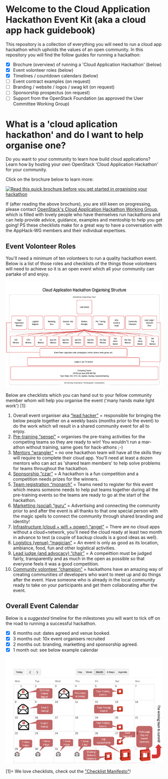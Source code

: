 # Welcome to the Cloud Application Hackathon Event Kit (aka a cloud app hack guidebook)

This repository is a collection of everything you will need to run a cloud app hackathon which upholds the values of an open community.  In this repository you will find the follow guides for running a hackathon:

 - [x] Brochure (overview) of running a 'Cloud Application Hackathon' (below)
 - [x] Event volonteer roles (below)
 - [x] Timelines / countdown calendars (below)
 - [ ] Event contract examples (on request)
 - [ ] Branding / website / logos / swag kit (on request)
 - [ ] Sponsorship prospectus (on request)
 - [ ] Support from the OpenStack Foundation (as approved the User Committee Working Group)

# What is a 'cloud aplication hackathon' and do I want to help organise one?

Do you want to your community to learn how build cloud applications? Learn how by hosting your own OpenStack 'Cloud Application Hackathon' for your community.

Click on the brochure below to learn more:

[![Read this quick brochure before you get started in organising your hackathon](https://pbs.twimg.com/media/CkFOue5WYAAB1pK.jpg)](https://docs.google.com/presentation/d/1dK7d3A2pQ9iv3VxoVvAF1x4m7d10cZUc-q4F2e95GgQ/pub?start=true&loop=true&delayms=3000)

If (after reading the above brochure), you are still keen on progressing, please contact [OpenStack's Cloud Application Hackathon Working Group](https://wiki.openstack.org/wiki/CloudAppHack-WG), which is filled with lovely people who have themselves run hackathons and can help provide advice, guidance, examples and mentoship to help you get going!  PS these checklists make for a great way to have a conversation with the AppHack-WG members and their individual expertises.

## Event Volonteer Roles
You'll need a minimum of ten volonteers to run a quality hackathon event.  Below is a list of those roles and checklists of the things those volonteers will need to achieve so it is an open event which all your community can partake of and enjoy.

![Event org chart of the community members you'll want to recruit to help run an excellent cloud application hackathon](/event-org-structure-cloudapphack.png)

Below are checklists which you can hand out to your fellow community member whom will help you organise the event ('many hands make light work') [1]:

 1. Overall event organiser aka [“lead hacker”](lead_hacker_checklist.md) = responsible for bringing the below people together on a weekly basis (months prior to the event) to do the work which wll result in a shared community event for all to enjoy.
 2. [Pre-training “sensei”](training_sensei_checklist.md) = organises the pre-traing activities for the competing teams so they are ready to win!  You wouldn't run a mar-athon without training, same goes for hack-athons ;-)
 3. [Mentors “wrangler”](mentors_wrangler_checklist.md) = no one hackathon team will have all the skills they will require to complete their cloud app.  You'll need at least a dozen mentors who can act as 'shared team members' to help solve problems for teams throughout the hackathon.
 4. [Sponsorship “czar”](sponsorship_czar_checklist.md) = A hackathon is a fun competition and a competition needs prizes for the winners.
 5. [Team registration “monarch”](team_registration_monarch_checklist.md) = Teams need to register for this event which means someone needs to help put teams together during all the pre-training events so the teams are ready to go at the start of the hackathon.
 6. [Marketting (social) “guru”](marketting_guru_checklist.md) = Advertising and connecting the community prior to and after the event is all thanks to that one special person with the magic spells to connect the community through shared branding and identity!
 7. [Infrastructure (cloud + wifi + power) “angel”](infrastructure_angel_checklist.md) = There are no cloud apps without a cloud+network, you'll need the cloud ready at least two month in advance to test (a couple of backup clouds is a good ideas as well).
 8. [Logistics (venue) “magician”](venue_magician_checklist.md) = An event is only as good as its location, ambiance, food, fun and other logistical activities.  
 9. [Lead judge (and advocacy) “chair”](judges_chair_checklist.md) = A compeittion must be judged fairly, transparently and as much in the open as possible so that everyone feels it was a good competition. 
 10. [Community volonteer “champion”](community_volonteer_champion_checklist.md) = hackathons have an amazing way of creating communities of developers who want to meet up and do things after the event.  Have someone who is already in the local community ready to take on your participants and get them collaborating after the event.

## Overall Event Calendar

Below is a *suggested* timeline for the milestones you will want to tick off on the road to running a successful hackathon.

 - [x] 6 months out: dates agreed and venue booked.
 - [x] 3 months out: 10x event organisers recruited
 - [x] 2 months out: branding, marketting and sponsorship agreed.
 - [x] 1 month out: see below example calendar

![calendar showing the last month of activity in build up to the main cloud app hackathon](/countdown-calendar-cloudapphack.png)

[1]= We love checklists, check out the ["Checklist Manifesto"](https://en.wikipedia.org/wiki/The_Checklist_Manifesto)!
